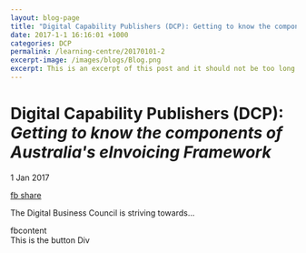 ```yaml
---
layout: blog-page
title: "Digital Capability Publishers (DCP): Getting to know the components of Australia's eInvoicing Framework Alt View"
date: 2017-1-1 16:16:01 +1000
categories: DCP
permalink: /learning-centre/20170101-2
excerpt-image: /images/blogs/Blog.png
excerpt: This is an excerpt of this post and it should not be too long otherwise it will look poor on the website.
---
```


# Digital Capability Publishers (DCP): *Getting to know the components of Australia's eInvoicing Framework*

1 Jan 2017

[fb share](http://m.facebook.com/sharer.php?u={{site}}&t={{title}}&sv={{excerpt-image}})

The Digital Business Council is striving towards...

  <!-- You can use Open Graph tags to customize link previews. Learn more: https://developers.facebook.com/docs/sharing/webmasters -->
  <meta property="og:url"           content="https://digital-business-council.github.com/learning-centre/20170101-1" />
  <meta property="og:type"          content="website" />
  <meta property="og:title"         content="DBC Blog" />
  <meta property="og:description"   content="Your description" />
  <meta property="og:image"         content="https://digital-business-council.github.com/images/blogs/Blog.png" />

  <!-- Load Facebook SDK for JavaScript -->
  <div id="fb-root">fbcontent</div>
  <script>(function(d, s, id) {
    var js, fjs = d.getElementsByTagName(s)[0];
    if (d.getElementById(id)) return;
    js = d.createElement(s); js.id = id;
    js.src = "//connect.facebook.net/en_US/sdk.js#xfbml=1";
    fjs.parentNode.insertBefore(js, fjs);
  }(document, 'script', 'facebook-jssdk'));</script>

  <!-- Your share button code -->
  <div class="fb-share-button" 
    data-href="https://digital-business-council.github.com/learning-centre/20170101-1" 
    data-layout="button_count">
    This is the button Div
  </div>


